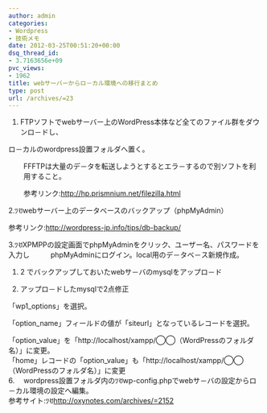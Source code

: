 ```yaml
---
author: admin
categories:
- Wordpress
- 技術メモ
date: 2012-03-25T00:51:20+00:00
dsq_thread_id:
- 3.7163656e+09
pvc_views:
- 1962
title: webサーバーからロ－カル環境への移行まとめ
type: post
url: /archives/=23
---
```


1. FTPソフトでwebサーバー上のWordPress本体など全てのファイル群をダウンロ－ドし、

ロ－カルのwordpress設置フォルダへ置く。

<p style="padding-left: 30px;">
  FFFTPは大量のデ－タを転送しようとするとエラ－するので別ソフトを利用すること。
</p>

<p style="padding-left: 30px;">
  参考リンク:<a href="http://hp.prismnium.net/filezilla.html">http://hp.prismnium.net/filezilla.html</a>
</p>

2.ﾂꀀwebサーバー上のデータベースのバックアップ（phpMyAdmin）

参考リンク:<http://wordpress-jp.info/tips/db-backup/>

3.ﾂꀀXPMPPの設定画面でphpMyAdminをクリック、ユーザー名、パスワードを入力し　　　phpMyAdminにログイン。local用のデ－タベ－ス新規作成。

  1. 2 でバックアップしておいたwebサ－バのmysqlをアップロ－ド

  2. アップロ－ドしたmysqlで2点修正

「wp1_options」を選択。

「option_name」フィールドの値が「siteurl」となっているレコードを選択。

<div>
  「option_value」を「http://localhost/xampp/◯◯（WordPressのフォルダ名）」に変更。
</div>

<div>
  「home」レコードの「option_value」も「http://localhost/xampp/◯◯（WordPressのフォルダ名）」に変更
</div>

<div>
</div>

<div>
  6. 　wordpress設置フォルダ内のﾂꀀwp-config.phpでwebサ－バの設定からロ－カル環境の設定へ編集。
</div>

<div>
</div>

<div>
  参考サイト:ﾂꀀ<a href="http://oxynotes.com/archives/=2152">http://oxynotes.com/archives/=2152</a>
</div>

&nbsp;

&nbsp;

<div id="fastlookup_top" style="top: 35px; left: 127px; display: none;">
</div>